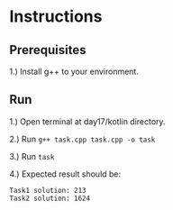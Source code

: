 # Instructions

## Prerequisites

1.) Install g++ to your environment.

## Run

1.) Open terminal at day17/kotlin directory.

2.) Run ```g++ task.cpp task.cpp -o task```

3.) Run ```task```

4.) Expected result should be:

```
Task1 solution: 213
Task2 solution: 1624
```